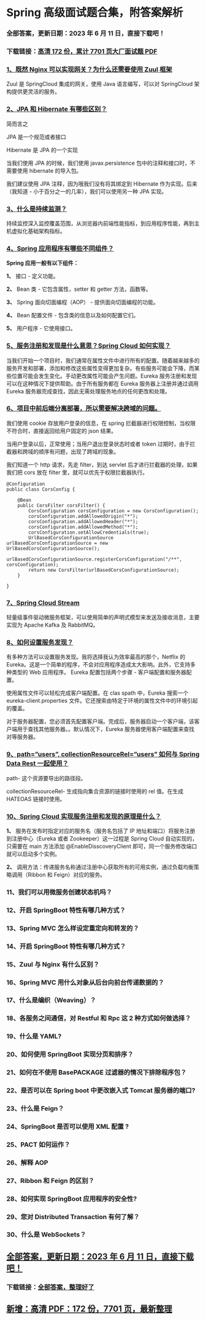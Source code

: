 # Spring 高级面试题合集，附答案解析

### 全部答案，更新日期：2023 年 6 月 11 日，直接下载吧！

### 下载链接：[高清 172 份，累计 7701 页大厂面试题 PDF](https://gitlab.gaorta.com/devteam/learning-journey/study-materials-collection/-/tree/master/docs/index.md)

### [1、既然 Nginx 可以实现网关？为什么还需要使用 Zuul 框架](https://gitlab.gaorta.com/devteam/learning-journey/study-materials-collection/-/tree/master/docs/Spring/Spring高级面试题合集，附答案解析.md#1既然nginx可以实现网关为什么还需要使用zuul框架)

Zuul 是 SpringCloud 集成的网关，使用 Java 语言编写，可以对 SpringCloud 架构提供更灵活的服务。

### [2、JPA 和 Hibernate 有哪些区别？](https://gitlab.gaorta.com/devteam/learning-journey/study-materials-collection/-/tree/master/docs/Spring/Spring高级面试题合集，附答案解析.md#2jpa-和-hibernate-有哪些区别)

简而言之

JPA 是一个规范或者接口

Hibernate 是 JPA 的一个实现

当我们使用 JPA 的时候，我们使用 javax.persistence 包中的注释和接口时，不需要使用 hibernate 的导入包。

我们建议使用 JPA 注释，因为哦我们没有将其绑定到 Hibernate 作为实现。后来（我知道 - 小于百分之一的几率），我们可以使用另一种 JPA 实现。

### [3、什么是持续监测？](https://gitlab.gaorta.com/devteam/learning-journey/study-materials-collection/-/tree/master/docs/Spring/Spring高级面试题合集，附答案解析.md#3什么是持续监测)

持续监控深入监控覆盖范围，从浏览器内前端性能指标，到应用程序性能，再到主机虚拟化基础架构指标。

### [4、Spring 应用程序有哪些不同组件？](https://gitlab.gaorta.com/devteam/learning-journey/study-materials-collection/-/tree/master/docs/Spring/Spring高级面试题合集，附答案解析.md#4spring-应用程序有哪些不同组件)

**Spring 应用一般有以下组件：**

**1、** 接口 - 定义功能。

**2、** Bean 类 - 它包含属性，setter 和 getter 方法，函数等。

**3、** Spring 面向切面编程（AOP） - 提供面向切面编程的功能。

**4、** Bean 配置文件 - 包含类的信息以及如何配置它们。

**5、** 用户程序 - 它使用接口。

### [5、服务注册和发现是什么意思？Spring Cloud 如何实现？](https://gitlab.gaorta.com/devteam/learning-journey/study-materials-collection/-/tree/master/docs/Spring/Spring高级面试题合集，附答案解析.md#5服务注册和发现是什么意思spring-cloud如何实现)

当我们开始一个项目时，我们通常在属性文件中进行所有的配置。随着越来越多的服务开发和部署，添加和修改这些属性变得更加复杂。有些服务可能会下降，而某些位置可能会发生变化。手动更改属性可能会产生问题。Eureka 服务注册和发现可以在这种情况下提供帮助。由于所有服务都在 Eureka 服务器上注册并通过调用 Eureka 服务器完成查找，因此无需处理服务地点的任何更改和处理。

### [6、项目中前后端分离部署，所以需要解决跨域的问题。](https://gitlab.gaorta.com/devteam/learning-journey/study-materials-collection/-/tree/master/docs/Spring/Spring高级面试题合集，附答案解析.md#6项目中前后端分离部署所以需要解决跨域的问题。)

我们使用 cookie 存放用户登录的信息，在 spring 拦截器进行权限控制，当权限不符合时，直接返回给用户固定的 json 结果。

当用户登录以后，正常使用；当用户退出登录状态时或者 token 过期时，由于拦截器和跨域的顺序有问题，出现了跨域的现象。

我们知道一个 http 请求，先走 filter，到达 servlet 后才进行拦截器的处理，如果我们把 cors 放在 filter 里，就可以优先于权限拦截器执行。

```
@Configuration
public class CorsConfig {

    @Bean
    public CorsFilter corsFilter() {
        CorsConfiguration corsConfiguration = new CorsConfiguration();
        corsConfiguration.addAllowedOrigin("*");
        corsConfiguration.addAllowedHeader("*");
        corsConfiguration.addAllowedMethod("*");
        corsConfiguration.setAllowCredentials(true);
        UrlBasedCorsConfigurationSource urlBasedCorsConfigurationSource = new UrlBasedCorsConfigurationSource();
        urlBasedCorsConfigurationSource.registerCorsConfiguration("/**", corsConfiguration);
        return new CorsFilter(urlBasedCorsConfigurationSource);
    }

}
```

### [7、Spring Cloud Stream](https://gitlab.gaorta.com/devteam/learning-journey/study-materials-collection/-/tree/master/docs/Spring/Spring高级面试题合集，附答案解析.md#7spring-cloud-stream)

轻量级事件驱动微服务框架，可以使用简单的声明式模型来发送及接收消息，主要实现为 Apache Kafka 及 RabbitMQ。

### [8、如何设置服务发现？](https://gitlab.gaorta.com/devteam/learning-journey/study-materials-collection/-/tree/master/docs/Spring/Spring高级面试题合集，附答案解析.md#8如何设置服务发现)

有多种方法可以设置服务发现。我将选择我认为效率最高的那个，Netflix 的 Eureka。这是一个简单的程序，不会对应用程序造成太大影响。此外，它支持多种类型的 Web 应用程序。 Eureka 配置包括两个步骤 - 客户端配置和服务器配置。

使用属性文件可以轻松完成客户端配置。在 clas spath 中，Eureka 搜索一个 eureka-client.properties 文件。它还搜索由特定于环境的属性文件中的环境引起的覆盖。

对于服务器配置，您必须首先配置客户端。完成后，服务器启动一个客户端，该客户端用于查找其他服务器。。默认情况下，Eureka 服务器使用客户端配置来查找对等服务器。

### [9、path=”users”, collectionResourceRel=”users” 如何与 Spring Data Rest 一起使用？](https://gitlab.gaorta.com/devteam/learning-journey/study-materials-collection/-/tree/master/docs/Spring/Spring高级面试题合集，附答案解析.md#9path=users,-collectionresourcerel=users-如何与-spring-data-rest-一起使用)

path- 这个资源要导出的路径段。

collectionResourceRel- 生成指向集合资源的链接时使用的 rel 值。在生成 HATEOAS 链接时使用。

### [10、Spring Cloud 实现服务注册和发现的原理是什么？](https://gitlab.gaorta.com/devteam/learning-journey/study-materials-collection/-/tree/master/docs/Spring/Spring高级面试题合集，附答案解析.md#10spring-cloud-实现服务注册和发现的原理是什么)

**1、** 服务在发布时指定对应的服务名（服务名包括了 IP 地址和端口）将服务注册到注册中心（Eureka 或者 Zookeeper）这一过程是 Spring Cloud 自动实现的，只需要在 main 方法添加 @EnableDisscoveryClient 即可，同一个服务修改端口就可以启动多个实例。

**2、** 调用方法：传递服务名称通过注册中心获取所有的可用实例，通过负载均衡策略调用（Ribbon 和 Feign）对应的服务。

### 11、我们可以用微服务创建状态机吗？

### 12、开启 SpringBoot 特性有哪几种方式？

### 13、Spring MVC 怎么样设定重定向和转发的？

### 14、开启 SpringBoot 特性有哪几种方式？

### 15、Zuul 与 Nginx 有什么区别？

### 16、Spring MVC 用什么对象从后台向前台传递数据的？

### 17、什么是编织（Weaving）？

### 18、各服务之间通信，对 Restful 和 Rpc 这 2 种方式如何做选择？

### 19、什么是 YAML?

### 20、如何使用 SpringBoot 实现分页和排序？

### 21、如何在不使用 BasePACKAGE 过滤器的情况下排除程序包？

### 22、是否可以在 Spring boot 中更改嵌入式 Tomcat 服务器的端口?

### 23、什么是 Feign？

### 24、SpringBoot 是否可以使用 XML 配置 ?

### 25、PACT 如何运作？

### 26、解释 AOP

### 27、Ribbon 和 Feign 的区别？

### 28、如何实现 SpringBoot 应用程序的安全性?

### 29、您对 Distributed Transaction 有何了解？

### 30、什么是 WebSockets？

## [全部答案，更新日期：2023 年 6 月 11 日，直接下载吧！](https://gitlab.gaorta.com/devteam/learning-journey/study-materials-collection/-/tree/master/docs/daan.md)

### 下载链接：[全部答案，整理好了](https://gitlab.gaorta.com/devteam/learning-journey/study-materials-collection/-/tree/master/docs/daan.md)

## [新增：高清 PDF：172 份，7701 页，最新整理](https://gitlab.gaorta.com/devteam/learning-journey/study-materials-collection/-/tree/master/docs/daan.md)
